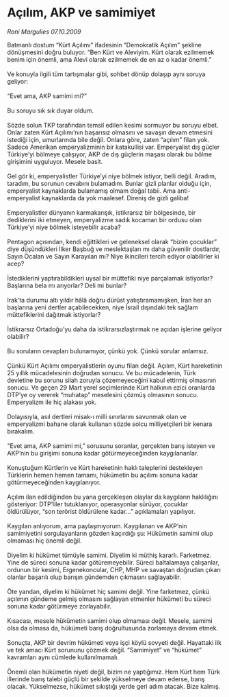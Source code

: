 # Açılım, AKP ve samimiyet

*Roni Margulies 07.10.2009*

<div class="taraf_structure_2col_1zq">
<div class="margen_n">



 <p>Batmanlı dostum “Kürt Açılımı” ifadesinin “Demokratik Açılım” şekline dönüşmesini doğru buluyor. “Ben Kürt ve Aleviyim. Kürt olarak ezilmemek benim için önemli, ama Alevi olarak ezilmemek de en az o kadar önemli.” <br/><br/>Ve konuyla ilgili tüm tartışmalar gibi, sohbet dönüp dolaşıp aynı soruya geliyor: <br/><br/>“Evet ama, AKP samimi mi?” <br/><br/>Bu soruyu sık sık duyar oldum. <br/><br/>Sözde solun TKP tarafından temsil edilen kesimi sormuyor bu soruyu elbet. Onlar zaten Kürt Açılımı’nın başarısız olmasını ve savaşın devam etmesini istediği için, umurlarında bile değil. Onlara göre, zaten “açılım” filan yok. Sadece Amerikan emperyalizminin bir katakullisi var. Emperyalist dış güçler Türkiye’yi bölmeye çalışıyor, AKP de dış güçlerin maşası olarak bu bölme girişimini uyguluyor. Mesele basit. <br/><br/>Gel gör ki, emperyalistler Türkiye’yi niye bölmek istiyor, belli değil. Aradım, taradım, bu sorunun cevabını bulamadım. Bunlar gizli planlar olduğu için, emperyalist kaynaklarda bulamamış olmam doğal tabii. Ama anti-emperyalist kaynaklarda da yok maalesef. Direniş de gizli galiba! <br/><br/>Emperyalistler dünyanın karmakarışık, istikrarsız bir bölgesinde, bir dediklerini iki etmeyen, emperyalizme sadık kocaman bir ordusu olan Türkiye’yi niye bölmek isteyebilir acaba? <br/><br/>Pentagon açısından, kendi eğittikleri ve geleneksel olarak “bizim çocuklar” diye düşündükleri İlker Başbuğ ve meslektaşları mı daha güvenilir dostlardır, Sayın Öcalan ve Sayın Karayılan mı? Niye ikincileri tercih ediyor olabilirler ki acep? <br/><br/>İstediklerini yaptırabildikleri uysal bir müttefiki niye parçalamak istiyorlar? Başlarına bela mı arıyorlar? Deli mi bunlar? <br/><br/>Irak’ta durumu altı yıldır hâlâ doğru dürüst yatıştıramamışken, İran her an başlarına yeni dertler açabilecekken, niye İsrail dışındaki tek sağlam müttefiklerini dağıtmak istiyorlar? <br/><br/>İstikrarsız Ortadoğu’yu daha da istikrarsızlaştırmak ne açıdan işlerine geliyor olabilir? <br/><br/>Bu soruların cevapları bulunamıyor, çünkü yok. Çünkü sorular anlamsız. <br/><br/>Çünkü Kürt Açılımı emperyalistlerin oyunu filan değil. Açılım, Kürt hareketinin 25 yıllık mücadelesinin doğrudan sonucu. Ve bu mücadelenin, Türk devletine bu sorunu silah zoruyla çözemeyeceğini kabul ettirmiş olmasının sonucu. Ve geçen 29 Mart yerel seçimlerinde Kürt halkının ezici oranlarda DTP’ye oy vererek “muhatap” meselesini çözmüş olmasının sonucu. Emperyalizm ile hiç alakası yok. <br/><br/>Dolayısıyla, asıl dertleri misak-ı milli sınırlarını savunmak olan ve emperyalizmi bahane olarak kullanan sözde solcu milliyetçileri bir kenara bırakalım. <br/><br/>“Evet ama, AKP samimi mi,” sorusunu soranlar, gerçekten barış isteyen ve AKP’nin bu girişimi sonuna kadar götürmeyeceğinden kaygılananlar. <br/><br/>Konuştuğum Kürtlerin ve Kürt hareketinin haklı taleplerini destekleyen Türklerin hemen hemen tamamı, hükümetin bu açılımı sonuna kadar götürmeyeceğinden kaygılanıyor. <br/><br/>Açılım ilan edildiğinden bu yana gerçekleşen olaylar da kaygıların haklılığını gösteriyor: DTP’liler tutuklanıyor, operasyonlar sürüyor, çocuklar öldürülüyor, “son terörist öldürülene kadar...” açıklamaları yapılıyor. <br/><br/>Kaygıları anlıyorum, ama paylaşmıyorum. Kaygılanan ve AKP’nin samimiyetini sorgulayanların gözden kaçırdığı şu: Hükümetin samimi olup olmaması hiç önemli değil. <br/><br/>Diyelim ki hükümet tümüyle samimi. Diyelim ki müthiş kararlı. Farketmez. Yine de süreci sonuna kadar götüremeyebilir. Süreci baltalamaya çalışanlar, ordunun bir kesimi, Ergenekoncular, CHP, MHP ve savaştan doğrudan çıkarı olanlar başarılı olup barışın gündemden çıkmasını sağlayabilir. <br/><br/>Öte yandan, diyelim ki hükümet hiç samimi değil. Yine farketmez, çünkü açılımın gündeme gelmiş olmasını sağlayan etmenler hükümeti bu süreci sonuna kadar götürmeye zorlayabilir. <br/><br/>Kısacası, mesele hükümetin samimi olup olmaması değil. Mesele, samimi olsa da olmasa da, hükümeti barış doğrultusunda zorlamaya devam etmek. <br/><br/>Sonuçta, AKP bir devrim hükümeti veya işçi köylü sovyeti değil. Hayattaki ilk ve tek amacı Kürt sorununu çözmek değil. “Samimiyet” ve “hükümet” kavramları aynı cümlede kullanılmamalı. <br/><br/>Önemli olan hükümetin niyeti değil, bizim ne yaptığımız. Hem Kürt hem Türk illerinde barış talebi güçlü bir şekilde yükselmeye devam ederse, barış olacak. Yükselmezse, hükümet sıkıştığı yerde geri adım atacak. Bize kalmış.</p>
<br/>
<br/>
<br/>



<br/>


<div id="taraf_not">
</div>

</div>


</div>
